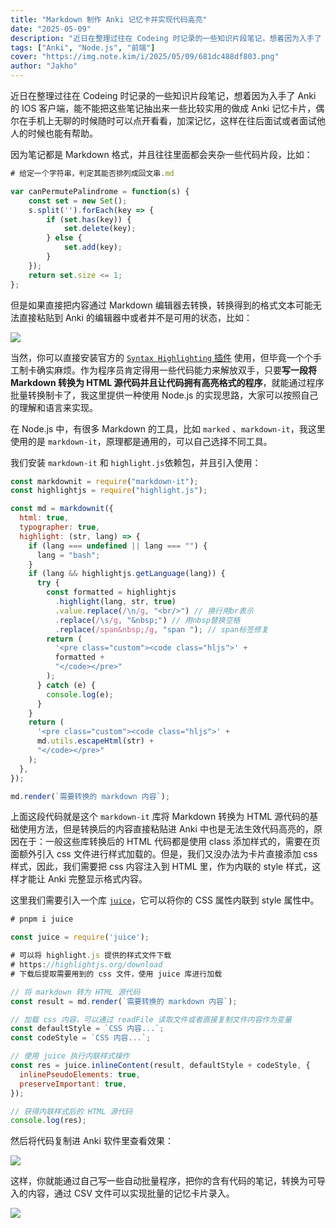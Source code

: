 ```yaml
---
title: "Markdown 制作 Anki 记忆卡并实现代码高亮"
date: "2025-05-09"
description: "近日在整理过往在 Codeing 时记录的一些知识片段笔记，想着因为入手了 Anki 的 IOS 客户端，能不能把这些笔记抽出来一些比较实用的做成 Anki 记忆卡片，偶尔在手机上无聊的时候随时可以点开看看，加深记忆，这样在往后面试或者面试他人的时候也能有帮助。"
tags: ["Anki", "Node.js", "前端"]
cover: "https://img.note.kim/i/2025/05/09/681dc488df803.png"
author: "Jakho"
---
```


近日在整理过往在 Codeing 时记录的一些知识片段笔记，想着因为入手了 Anki 的 IOS 客户端，能不能把这些笔记抽出来一些比较实用的做成 Anki 记忆卡片，偶尔在手机上无聊的时候随时可以点开看看，加深记忆，这样在往后面试或者面试他人的时候也能有帮助。

因为笔记都是 Markdown 格式，并且往往里面都会夹杂一些代码片段，比如：

```javascript
# 给定一个字符串，判定其能否排列成回文串.md

var canPermutePalindrome = function(s) {
    const set = new Set();
    s.split('').forEach(key => {
        if (set.has(key)) {
            set.delete(key);
        } else {
            set.add(key);
        }
    });
    return set.size <= 1;
};
```

但是如果直接把内容通过 Markdown 编辑器去转换，转换得到的格式文本可能无法直接粘贴到 Anki 的编辑器中或者并不是可用的状态，比如：

![](https://img.note.kim/i/2025/05/09/681dc3a05dc39.png)

当然，你可以直接安装官方的 [`Syntax Highlighting` 插件](https://ankiweb.net/shared/info/566351439) 使用，但毕竟一个个手工制卡确实麻烦。作为程序员肯定得用一些代码能力来解放双手，只要**写一段将 Markdown 转换为 HTML 源代码并且让代码拥有高亮格式的程序**，就能通过程序批量转换制卡了，我这里提供一种使用 Node.js 的实现思路，大家可以按照自己的理解和语言来实现。

在 Node.js 中，有很多 Markdown 的工具，比如 `marked` 、`markdown-it`，我这里使用的是 `markdown-it`，原理都是通用的，可以自己选择不同工具。

我们安装 `markdown-it` 和 `highlight.js`依赖包，并且引入使用：

```javascript
const markdownit = require("markdown-it");
const highlightjs = require("highlight.js");

const md = markdownit({
  html: true,
  typographer: true,
  highlight: (str, lang) => {
    if (lang === undefined || lang === "") {
      lang = "bash";
    }
    if (lang && highlightjs.getLanguage(lang)) {
      try {
        const formatted = highlightjs
          .highlight(lang, str, true)
          .value.replace(/\n/g, "<br/>") // 换行用br表示
          .replace(/\s/g, "&nbsp;") // 用nbsp替换空格
          .replace(/span&nbsp;/g, "span "); // span标签修复
        return (
          '<pre class="custom"><code class="hljs">' +
          formatted +
          "</code></pre>"
        );
      } catch (e) {
        console.log(e);
      }
    }
    return (
      '<pre class="custom"><code class="hljs">' +
      md.utils.escapeHtml(str) +
      "</code></pre>"
    );
  },
});

md.render(`需要转换的 markdown 内容`);
```

上面这段代码就是这个 `markdown-it` 库将 Markdown 转换为 HTML 源代码的基础使用方法，但是转换后的内容直接粘贴进 Anki 中也是无法生效代码高亮的，原因在于：一般这些库转换后的 HTML 代码都是使用 class 添加样式的，需要在页面额外引入 css 文件进行样式加载的。但是，我们又没办法为卡片直接添加 css 样式，因此，我们需要把 css 内容注入到 HTML 里，作为内联的 style 样式，这样才能让 Anki 完整显示格式内容。

这里我们需要引入一个库 [`juice`](https://www.npmjs.com/package/juice)，它可以将你的 CSS 属性内联到 style 属性中。

```javascript
# pnpm i juice

const juice = require('juice');

# 可以将 highlight.js 提供的样式文件下载
# https://highlightjs.org/download
# 下载后提取需要用到的 css 文件，使用 juice 库进行加载

// 将 markdown 转为 HTML 源代码
const result = md.render(`需要转换的 markdown 内容`);

// 加载 css 内容，可以通过 readFile 读取文件或者直接复制文件内容作为变量
const defaultStyle = `CSS 内容...`;
const codeStyle = `CSS 内容...`;

// 使用 juice 执行内联样式操作
const res = juice.inlineContent(result, defaultStyle + codeStyle, {
  inlinePseudoElements: true,
  preserveImportant: true,
});

// 获得内联样式后的 HTML 源代码
console.log(res);
```

然后将代码复制进 Anki 软件里查看效果：

![](https://img.note.kim/i/2025/05/09/681dc488df803.png)

这样，你就能通过自己写一些自动批量程序，把你的含有代码的笔记，转换为可导入的内容，通过 CSV 文件可以实现批量的记忆卡片录入。

![](https://img.note.kim/i/2025/05/09/681dc4903c975.png)

